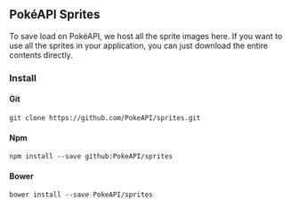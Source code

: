 ## PokéAPI Sprites

To save load on PokéAPI, we host all the sprite images here.
If you want to use all the sprites in your application, you can just download the entire contents directly.

### Install

#### Git
```
git clone https://github.com/PokeAPI/sprites.git
```

#### Npm
```
npm install --save github:PokeAPI/sprites
```

#### Bower
```
bower install --save PokeAPI/sprites
```

